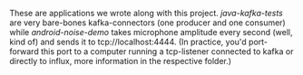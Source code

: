 These are applications we wrote along with this project. *java-kafka-tests* are very bare-bones kafka-connectors (one producer and one consumer) while *android-noise-demo* takes microphone amplitude every second (well, kind of) and sends it to tcp://localhost:4444. (In practice, you'd port-forward this port to a computer running a tcp-listener connected to kafka or directly to influx, more information in the respective folder.)

